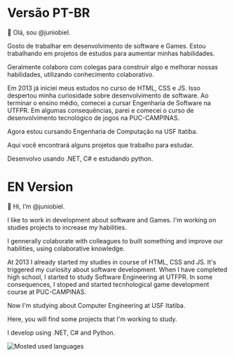 # Versão PT-BR
👋 Olá, sou @juniobiel.

Gosto de trabalhar em desenvolvimento de software e Games. Estou trabalhando em projetos de estudos para aumentar minhas habilidades.

Geralmente colaboro com colegas para construir algo e melhorar nossas habilidades, utilizando conhecimento colaborativo.

Em 2013 já iniciei meus estudos no curso de HTML, CSS e JS. Isso despertou minha curiosidade sobre desenvolvimento de software. Ao terminar o ensino médio, comecei a cursar Engenharia de Software na UTFPR. Em algumas consequências, parei e comecei o curso de desenvolvimento tecnológico de jogos na PUC-CAMPINAS.

Agora estou cursando Engenharia de Computação na USF Itatiba.

Aqui você encontrará alguns projetos que trabalho para estudar.

Desenvolvo usando .NET, C# e estudando python.

# EN Version
👋 Hi, I’m @juniobiel.

I like to work in development about software and Games. I'm working on studies projects to increase my habilities.

I gennerally colaborate with colleagues to built something and improve our habilities, using colaborative knowledge.

At 2013 I already started my studies in course of HTML, CSS and JS. It's triggered my curiosity about software development. When I have completed high school, I started to study Software Engineering at UTFPR. In some consequences, I stoped and started tecnhological game development course at PUC-CAMPINAS.

Now I'm studying about Computer Engineering at USF Itatiba.

Here, you will find some projects that I'm working to study.

I develop using .NET, C# and Python.


![Mosted used languages](https://github-readme-stats.vercel.app/api/top-langs/?username=juniobiel&layout=compact&langs_count=7&theme=tokyonight)
